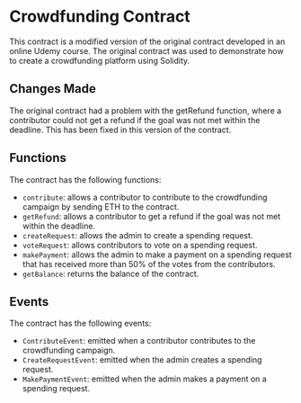 # Crowdfunding Contract

This contract is a modified version of the original contract developed in an online Udemy course. The original contract was used to demonstrate how to create a crowdfunding platform using Solidity.

## Changes Made

The original contract had a problem with the getRefund function, where a contributor could not get a refund if the goal was not met within the deadline. This has been fixed in this version of the contract.

## Functions

The contract has the following functions:

- `contribute`: allows a contributor to contribute to the crowdfunding campaign by sending ETH to the contract.
- `getRefund`: allows a contributor to get a refund if the goal was not met within the deadline.
- `createRequest`: allows the admin to create a spending request.
- `voteRequest`: allows contributors to vote on a spending request.
- `makePayment`: allows the admin to make a payment on a spending request that has received more than 50% of the votes from the contributors.
- `getBalance`: returns the balance of the contract.

## Events

The contract has the following events:

- `ContributeEvent`: emitted when a contributor contributes to the crowdfunding campaign.
- `CreateRequestEvent`: emitted when the admin creates a spending request.
- `MakePaymentEvent`: emitted when the admin makes a payment on a spending request.
